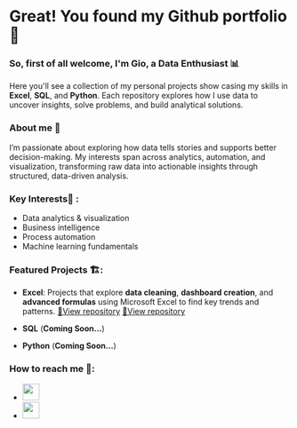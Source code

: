 # Great! You found my Github portfolio 🥳
### So, first of all welcome, I'm Gio, a **Data Enthusiast** 📊
Here you'll see a collection of my personal projects show casing my skills in **Excel**, **SQL**, and **Python**. Each repository explores how I use data to uncover insights, solve problems, and build analytical solutions.
### About me 🧠
I’m passionate about exploring how data tells stories and supports better decision-making. My interests span across analytics, automation, and visualization, transforming raw data into actionable insights through structured, data-driven analysis.

### **Key Interests🤔 :**
- Data analytics & visualization  
- Business intelligence  
- Process automation  
- Machine learning fundamentals
  
### Featured Projects 🏗️:
  - **Excel**:
 Projects that explore **data cleaning**, **dashboard creation**, and **advanced formulas** using Microsoft Excel to find key trends and patterns.
 [🔗View repository](https://github.com/giomusyaffa/Excel/blob/50055b7d028cc5df6ac022c11d2f1939ba8a5c0e/READMEMain.md)
 [🔗View repository](READMECusSalesDataset.md)



 - **SQL** (**Coming Soon...**)
 - **Python** (**Coming Soon...**)

### How to reach me 📱:
- [<img src="https://cdn-icons-png.flaticon.com/512/174/174857.png" width="30">](https://www.linkedin.com/in/dhiamukarob/)
- [<img src="https://upload.wikimedia.org/wikipedia/commons/thumb/7/7e/Gmail_icon_%282020%29.svg/512px-Gmail_icon_%282020%29.svg.png" width="30">](mailto:religio.musyaffa@gmail.com)

